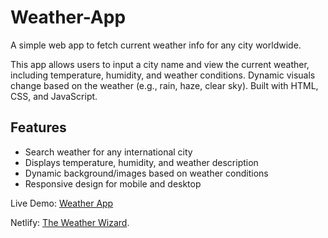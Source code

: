 # Weather-App
A simple web app to fetch current weather info for any city worldwide.

This app allows users to input a city name and view the current weather, including temperature, humidity, and weather conditions. 
Dynamic visuals change based on the weather (e.g., rain, haze, clear sky). Built with HTML, CSS, and JavaScript.

## Features
- Search weather for any international city
- Displays temperature, humidity, and weather description
- Dynamic background/images based on weather conditions
- Responsive design for mobile and desktop

Live Demo: [Weather App](https://vikrant-codes.github.io/Weather-App/)

Netlify: [The Weather Wizard](https://the-weather-wizard.netlify.app/).
